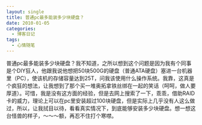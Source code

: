 ```yaml
---
layout: single
title: 普通pc最多能装多少块硬盘？
date: 2010-01-05
categories:
  - 博客日记
tags:
  - 心情随笔
---
```


普通pc最多能装多少块硬盘？我不知道，之所以想到这个问题是因为我有个同事是个DIY狂人，他跟我说他想把50块500G的硬盘（普通ATA硬盘）塞进一台机器里（PC），使该机的存储容量达到25T，问我该使用什么操作系统。我靠，这真是个疯狂的想法，让我想到了那个买一堆奥拓拿铁丝绑在一起的笑话（呵呵，做人要厚道）。可惜，我是没有这方面的经验，但是去网上搜索了一下，乖乖，借助RAID卡的威力，理论上可以在pc里安装超过100块硬盘，但是实际上几乎没有人这么做过，所以，让我拭目以待，看看真实情况下，到底能够安装多少块硬盘。想一想这台怪兽的样子，～～～额，再忍不住打个寒噤。
